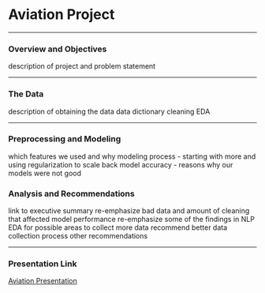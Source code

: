 # Aviation Project

---

### Overview and Objectives

description of project and problem statement

---

### The Data

description of obtaining the data
data dictionary
cleaning
EDA

---

### Preprocessing and Modeling

which features we used and why
modeling process - starting with more and using regularization to scale back
model accuracy - reasons why our models were not good

### Analysis and Recommendations

link to executive summary
re-emphasize bad data and amount of cleaning that affected model performance
re-emphasize some of the findings in NLP EDA for possible areas to collect more data
recommend better data collection process
other recommendations

---

### Presentation Link

[Aviation Presentation](https://docs.google.com/presentation/d/1ObAkOawVFATINK1AxxU8l_YxlNvl8n9S/edit#slide=id.p8)